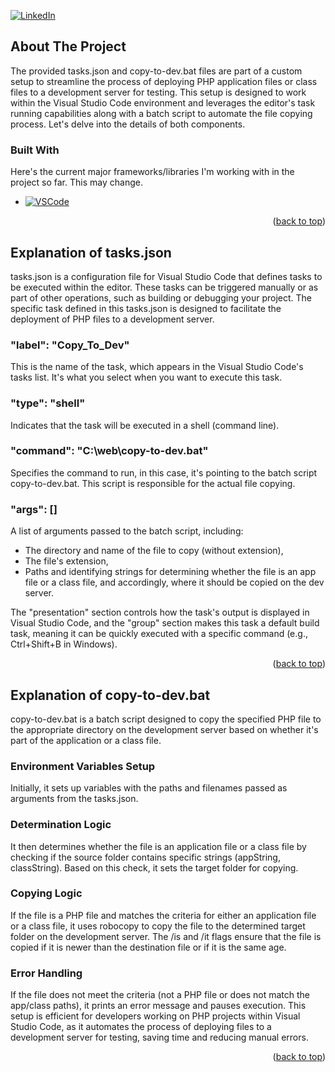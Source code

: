 <a name="readme-top"></a>

<!-- PROJECT SHIELDS -->

[![LinkedIn][linkedin-shield]][linkedin-url]

## About The Project

The provided tasks.json and copy-to-dev.bat files are part of a custom setup to streamline the process of deploying PHP application files or class files to a development server for testing. This setup is designed to work within the Visual Studio Code environment and leverages the editor's task running capabilities along with a batch script to automate the file copying process. Let's delve into the details of both components.

### Built With

Here's the current major frameworks/libraries I'm working with in the project so far. This may change.

- [![VSCode][VSCode]][VSCode-url]

<p align="right">(<a href="#readme-top">back to top</a>)</p>

## Explanation of tasks.json

tasks.json is a configuration file for Visual Studio Code that defines tasks to be executed within the editor. These tasks can be triggered manually or as part of other operations, such as building or debugging your project. The specific task defined in this tasks.json is designed to facilitate the deployment of PHP files to a development server.

### "label": "Copy_To_Dev"
This is the name of the task, which appears in the Visual Studio Code's tasks list. It's what you select when you want to execute this task.
### "type": "shell"
Indicates that the task will be executed in a shell (command line).
### "command": "C:\web\copy-to-dev.bat"
Specifies the command to run, in this case, it's pointing to the batch script copy-to-dev.bat. This script is responsible for the actual file copying.
### "args": []
A list of arguments passed to the batch script, including:
 - The directory and name of the file to copy (without extension),
 - The file's extension,
 - Paths and identifying strings for determining whether the file is an app file or a class file, and accordingly, where it should be copied on the dev server.

The "presentation" section controls how the task's output is displayed in Visual Studio Code, and the "group" section makes this task a default build task, meaning it can be quickly executed with a specific command (e.g., Ctrl+Shift+B in Windows).

<p align="right">(<a href="#readme-top">back to top</a>)</p>

## Explanation of copy-to-dev.bat

copy-to-dev.bat is a batch script designed to copy the specified PHP file to the appropriate directory on the development server based on whether it's part of the application or a class file.

### Environment Variables Setup
Initially, it sets up variables with the paths and filenames passed as arguments from the tasks.json.
### Determination Logic
It then determines whether the file is an application file or a class file by checking if the source folder contains specific strings (appString, classString). Based on this check, it sets the target folder for copying.
### Copying Logic
If the file is a PHP file and matches the criteria for either an application file or a class file, it uses robocopy to copy the file to the determined target folder on the development server. The /is and /it flags ensure that the file is copied if it is newer than the destination file or if it is the same age.
### Error Handling
If the file does not meet the criteria (not a PHP file or does not match the app/class paths), it prints an error message and pauses execution.
This setup is efficient for developers working on PHP projects within Visual Studio Code, as it automates the process of deploying files to a development server for testing, saving time and reducing manual errors.

<p align="right">(<a href="#readme-top">back to top</a>)</p>

<!-- MARKDOWN LINKS & IMAGES -->
<!-- https://www.markdownguide.org/basic-syntax/#reference-style-links -->
[linkedin-shield]: https://img.shields.io/badge/-LinkedIn-black.svg?style=for-the-badge&logo=linkedin&colorB=555
[linkedin-url]: https://www.linkedin.com/in/leo3/
[VSCode]: https://img.shields.io/badge/VS%20Code-0066B8?style=for-the-badge&logo=visualstudiocode&logoColor=white
[VSCode-url]: https://code.visualstudio.com
